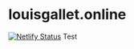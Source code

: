 # louisgallet.online
[![Netlify Status](https://api.netlify.com/api/v1/badges/3ab065e9-86d8-41cd-8183-93c1e9444dd5/deploy-status)](https://app.netlify.com/sites/frenchlouisgallet/deploys)
Test
